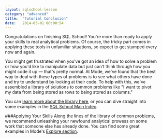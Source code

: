 ```yaml
---
layout: sqlschool-lesson
category: "advanced"
title:  "Tutorial Conclusion"
date:   2014-03-01 00:00:54
---
```


Congratulations on finishing SQL School! You're more than ready to apply your skills to real analytical problems. Of course, the tricky part comes in applying these tools in unfamiliar situations, so expect to get stumped every now and again.

You might get frustrated when you've got an idea of how to solve a problem or how you'd like to manipulate data but just can't think through how you might code it up &mdash; that's pretty normal. At Mode, we've found that the best way to deal with these types of problems is to see what others have done and try to understand by looking at their code. To help with this, we've assembled a library of solutions to common problems like "I want to pivot my data from being stored as rows to being stored as columns."

You can [learn more about the library here](/solutions-to-common-problems/solutions-intro.html), or you can dive straight into some examples in the [SQL School Main Index](/).

###Applying Your Skills
Along the lines of the library of common problems, we recommend unleashing your newfound analytical prowess on some work that someone else has already done. You can find some great examples in Mode's [Explore section](https://modeanalytics.com/explore).

<!--
If you're planning to use your SQL skills at work, you should start by learning about how your company stores its data. If your company already has an organization in Mode, you can do this by [searching pre-existing work](), but we still recommend talking to some actual humans. Of course, you can use Mode to see who's working on projects that are relevant to you to figure out exactly who you need to talk to.

If your company doesn't use Mode, you can set it up pretty easily &mdash; just follow these directions to [create an Organization and connect to data]().
-->